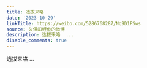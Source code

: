 ```yaml
---
title: 选拔来咯
date: '2023-10-29'
linkTitle: https://weibo.com/5286768287/Nq9D1FSws
source: 久保田鲤鱼的微博
description: 选拔来咯  ...
disable_comments: true
---
```

选拔来咯  ...